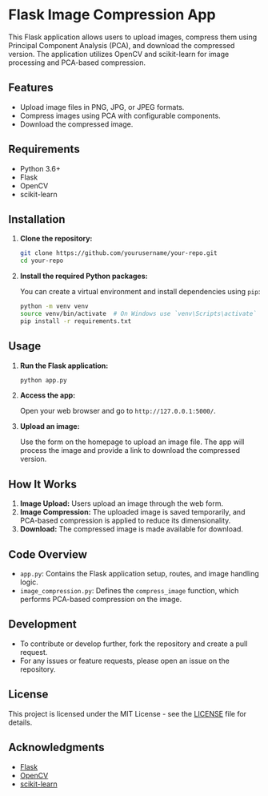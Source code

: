 # Flask Image Compression App

This Flask application allows users to upload images, compress them using Principal Component Analysis (PCA), and download the compressed version. The application utilizes OpenCV and scikit-learn for image processing and PCA-based compression.

## Features

- Upload image files in PNG, JPG, or JPEG formats.
- Compress images using PCA with configurable components.
- Download the compressed image.

## Requirements

- Python 3.6+
- Flask
- OpenCV
- scikit-learn

## Installation

1. **Clone the repository:**

    ```bash
    git clone https://github.com/yourusername/your-repo.git
    cd your-repo
    ```

2. **Install the required Python packages:**

    You can create a virtual environment and install dependencies using `pip`:

    ```bash
    python -m venv venv
    source venv/bin/activate  # On Windows use `venv\Scripts\activate`
    pip install -r requirements.txt
    ```

## Usage

1. **Run the Flask application:**

    ```bash
    python app.py
    ```

2. **Access the app:**

    Open your web browser and go to `http://127.0.0.1:5000/`.

3. **Upload an image:**

    Use the form on the homepage to upload an image file. The app will process the image and provide a link to download the compressed version.

## How It Works

1. **Image Upload:** Users upload an image through the web form.
2. **Image Compression:** The uploaded image is saved temporarily, and PCA-based compression is applied to reduce its dimensionality.
3. **Download:** The compressed image is made available for download.

## Code Overview

- `app.py`: Contains the Flask application setup, routes, and image handling logic.
- `image_compression.py`: Defines the `compress_image` function, which performs PCA-based compression on the image.

## Development

- To contribute or develop further, fork the repository and create a pull request.
- For any issues or feature requests, please open an issue on the repository.

## License

This project is licensed under the MIT License - see the [LICENSE](LICENSE) file for details.

## Acknowledgments

- [Flask](https://flask.palletsprojects.com/)
- [OpenCV](https://opencv.org/)
- [scikit-learn](https://scikit-learn.org/)

